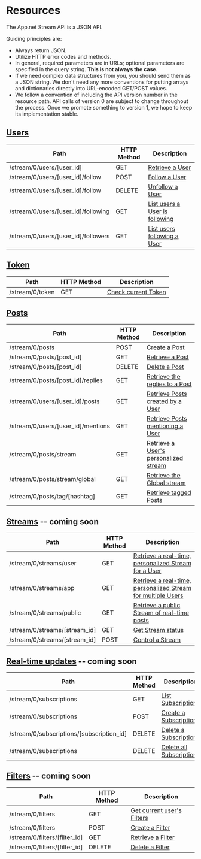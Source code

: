 # Resources
The App.net Stream API is a JSON API.

Guiding principles are:

* Always return JSON.
* Utilize HTTP error codes and methods.
* In general, required parameters are in URLs; optional parameters are specified in the query string. **This is not always the case.**
* If we need complex data structures from you, you should send them as a JSON string. We don't need any more conventions for putting arrays and dictionaries directly into URL-encoded GET/POST values.
* We follow a convention of including the API version number in the resource path. API calls of version 0 are subject to change throughout the process. Once we promote something to version 1, we hope to keep its implementation stable.

## [Users](/appdotnet/api-spec/blob/master/resources/users.md)
<table>
    <thead>
        <tr>
            <th>Path</th>
            <th>HTTP Method</th>
            <th>Description</th>
        </tr>
    </thead>
    <tbody>
        <tr>
            <td>/stream/0/users/[user_id]</td>
            <td>GET</td>
            <td><a href="/appdotnet/api-spec/blob/master/resources/users.md#retrieve-a-user">Retrieve a User</a></td>
        </tr>
        <tr>
            <td>/stream/0/users/[user_id]/follow</td>
            <td>POST</td>
            <td><a href="/appdotnet/api-spec/blob/master/resources/users.md#follow-a-user">Follow a User</a></td>
        </tr>
        <tr>
            <td>/stream/0/users/[user_id]/follow</td>
            <td>DELETE</td>
            <td><a href="/appdotnet/api-spec/blob/master/resources/users.md#unfollow-a-user">Unfollow a User</a></td>
        </tr>
        <tr>
            <td>/stream/0/users/[user_id]/following</td>
            <td>GET</td>
            <td><a href="/appdotnet/api-spec/blob/master/resources/users.md#list-users-a-user-is-following">List users a User is following</a></td>
        </tr>
        <tr>
            <td>/stream/0/users/[user_id]/followers</td>
            <td>GET</td>
            <td><a href="/appdotnet/api-spec/blob/master/resources/users.md#list-users-following-a-user">List users following a User</a></td>
        </tr>
    </tbody>
</table>

## [Token](/appdotnet/api-spec/blob/master/resources/token.md)
<table>
    <thead>
        <tr>
            <th>Path</th>
            <th>HTTP Method</th>
            <th>Description</th>
        </tr>
    </thead>
    <tbody>
        <tr>
            <td>/stream/0/token</td>
            <td>GET</td>
            <td><a href="/appdotnet/api-spec/blob/master/resources/token.md#retrieve-current-token">Check current Token</a></td>
        </tr>
    </tbody>
</table>


## [Posts](/appdotnet/api-spec/blob/master/resources/posts.md)
<table>
    <thead>
        <tr>
            <th>Path</th>
            <th>HTTP Method</th>
            <th>Description</th>
        </tr>
    </thead>
    <tbody>
        <tr>
            <td>/stream/0/posts</td>
            <td>POST</td>
            <td><a href="/appdotnet/api-spec/blob/master/resources/posts.md#create-a-post">Create a Post</a></td>
        </tr>
        <tr>
            <td>/stream/0/posts/[post_id]</td>
            <td>GET</td>
            <td><a href="/appdotnet/api-spec/blob/master/resources/posts.md#retrieve-a-post">Retrieve a Post</a></td>
        </tr>
        <tr>
            <td>/stream/0/posts/[post_id]</td>
            <td>DELETE</td>
            <td><a href="/appdotnet/api-spec/blob/master/resources/posts.md#delete-a-post">Delete a Post</a></td>
        </tr>
        <tr>
            <td>/stream/0/posts/[post_id]/replies</td>
            <td>GET</td>
            <td><a href="/appdotnet/api-spec/blob/master/resources/posts.md#retrieve-the-replies-to-a-post">Retrieve the replies to a Post</a></td>
        </tr>
        <tr>
            <td>/stream/0/users/[user_id]/posts</td>
            <td>GET</td>
            <td><a href="/appdotnet/api-spec/blob/master/resources/posts.md#retrieve-posts-created-by-a-user">Retrieve Posts created by a User</a></td>
        </tr>
        <tr>
            <td>/stream/0/users/[user_id]/mentions</td>
            <td>GET</td>
            <td><a href="/appdotnet/api-spec/blob/master/resources/posts.md#retrieve-posts-mentioning-a-user">Retrieve Posts mentioning a User</a></td>
        </tr>
        <tr>
            <td>/stream/0/posts/stream</td>
            <td>GET</td>
            <td><a href="/appdotnet/api-spec/blob/master/resources/posts.md#retrieve-a-users-personalized-stream">Retrieve a User's personalized stream</a></td>
        </tr>
        <tr>
            <td>/stream/0/posts/stream/global</td>
            <td>GET</td>
            <td><a href="/appdotnet/api-spec/blob/master/resources/posts.md#retrieve-the-global-stream">Retrieve the Global stream</a></td>
        </tr>
        <tr>
            <td>/stream/0/posts/tag/[hashtag]</td>
            <td>GET</td>
            <td><a href="/appdotnet/api-spec/blob/master/resources/posts.md#retrieve-tagged-posts">Retrieve tagged Posts</a></td>
        </tr>
    </tbody>
</table>

## [Streams](/appdotnet/api-spec/blob/master/resources/streams.md) -- coming soon
<table>
    <thead>
        <tr>
            <th>Path</th>
            <th>HTTP Method</th>
            <th>Description</th>
        </tr>
    </thead>
    <tbody>
        <tr>
            <td>/stream/0/streams/user</td>
            <td>GET</td>
            <td><a href="/appdotnet/api-spec/blob/master/resources/streams.md#retrieve-a-real-time-personalized-stream-for-a-user">Retrieve a real-time, personalized Stream for a User</a></td>
        </tr>
        <tr>
            <td>/stream/0/streams/app</td>
            <td>GET</td>
            <td><a href="/appdotnet/api-spec/blob/master/resources/streams.md#retrieve-a-real-time-personalized-stream-for-multiple-users">Retrieve a real-time, personalized Stream for multiple Users</a></td>
        </tr>
        <tr>
            <td>/stream/0/streams/public</td>
            <td>GET</td>
            <td><a href="/appdotnet/api-spec/blob/master/resources/streams.md#retrieve-a-public-stream-of-real-time-posts">Retrieve a public Stream of real-time posts</a></td>
        </tr>
        <tr>
            <td>/stream/0/streams/[stream_id]</td>
            <td>GET</td>
            <td><a href="/appdotnet/api-spec/blob/master/resources/streams.md#get-stream-status">Get Stream status</a></td>
        </tr>
        <tr>
            <td>/stream/0/streams/[stream_id]</td>
            <td>POST</td>
            <td><a href="/appdotnet/api-spec/blob/master/resources/streams.md#control-a-stream">Control a Stream</a></td>
        </tr>
    </tbody>
</table>

## [Real-time updates](/appdotnet/api-spec/blob/master/resources/subscriptions.md) -- coming soon

<table>
    <thead>
        <tr>
            <th>Path</th>
            <th>HTTP Method</th>
            <th>Description</th>
        </tr>
    </thead>
    <tbody>
        <tr>
            <td>/stream/0/subscriptions</td>
            <td>GET</td>
            <td><a href="/appdotnet/api-spec/blob/master/resources/subscriptions.md#list-subscriptions">List Subscriptions</a></td>
        </tr>
        <tr>
            <td>/stream/0/subscriptions</td>
            <td>POST</td>
            <td><a href="/appdotnet/api-spec/blob/master/resources/subscriptions.md#create-a-subscription">Create a Subscription</a></td>
        </tr>
        <tr>
            <td>/stream/0/subscriptions/[subscription_id]</td>
            <td>DELETE</td>
            <td><a href="/appdotnet/api-spec/blob/master/resources/subscriptions.md#delete-a-subscription">Delete a Subscription</a></td>
        </tr>
        <tr>
            <td>/stream/0/subscriptions</td>
            <td>DELETE</td>
            <td><a href="/appdotnet/api-spec/blob/master/resources/subscriptions.md#delete-all-subscriptions">Delete all Subscriptions</a></td>
        </tr>
    </tbody>
</table>

## [Filters](/appdotnet/api-spec/blob/master/resources/filters.md) -- coming soon

<table>
    <thead>
        <tr>
            <th>Path</th>
            <th>HTTP Method</th>
            <th>Description</th>
        </tr>
    </thead>
    <tbody>
        <tr>
            <td>/stream/0/filters</td>
            <td>GET</td>
            <td><a href="/appdotnet/api-spec/blob/master/resources/filters.md#get-current-users-filters">Get current user's Filters</a></td>
        </tr>
        <tr>
            <td>/stream/0/filters</td>
            <td>POST</td>
            <td><a href="/appdotnet/api-spec/blob/master/resources/filters.md#create-a-filter">Create a Filter</a></td>
        </tr>
        <tr>
            <td>/stream/0/filters/[filter_id]</td>
            <td>GET</td>
            <td><a href="/appdotnet/api-spec/blob/master/resources/filters.md#retrieve-a-filter">Retrieve a Filter</a></td>
        </tr>
        <tr>
            <td>/stream/0/filters/[filter_id]</td>
            <td>DELETE</td>
            <td><a href="/appdotnet/api-spec/blob/master/resources/filters.md#delete-a-filter">Delete a Filter</a></td>
        </tr>
    </tbody>
</table>
